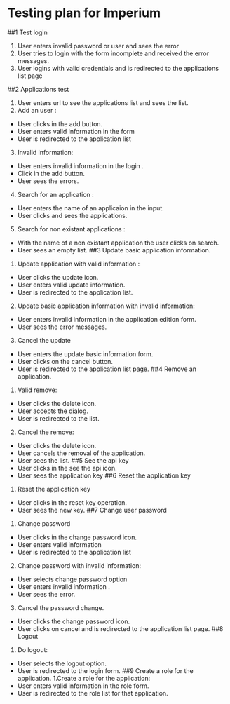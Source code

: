 Testing plan for Imperium
==================

##1 Test login

1.   User enters invalid password or user and sees the error
2.  User tries to login with the form incomplete and received the error
   messages.
3.  User logins with valid credentials and is redirected to the applications 
   list page
   
##2 Applications test

1. User enters url to see the applications list and sees the list.
2. Add an user : 
 *  User clicks in the add button.
 * User enters valid information in the form
 * User is redirected to the application list
3. Invalid information:
  * User enters invalid information in the login .
  * Click in the add button.
  * User sees the errors.
4. Search for an application :
 * User enters the name of an applicaion in the input.
 * User clicks and sees the applications.
5. Search for non existant applications :
 * With the name of a non existant application the user 
  clicks on search.
  * User sees an empty list.
##3 Update basic application information.
1.  Update application with valid information : 
 * User clicks the update icon.
 * User enters valid update information.
 * User is redirected to the application list.
2. Update basic application information with invalid information:
 * User enters invalid information in the application edition form.
 * User sees the error messages.
3. Cancel the update
 * User enters the update basic information form.
 * User clicks on the cancel button.
 * User is redirected to the application list page.
##4 Remove an application.
1.  Valid remove:
  * User clicks the delete icon.
  *  User accepts the dialog.
  *  User is redirected to the list.
2. Cancel the remove:
 * User clicks the delete icon.
 * User cancels the removal of the application.
 * User sees the list.
##5 See the api key
 * User clicks in the see the api icon.
 * User sees the application key
##6 Reset the application key
1. Reset the application key
 * User clicks in the reset key operation.
 * User sees the new key.
##7 Change user password
1. Change password
 * User clicks in the change password icon.
 * User enters valid information
 * User is redirected to the application list
2. Change password with invalid information:
 * User selects change password option
 * User enters invalid information .
 * User sees the error.
3. Cancel the password change.
 * User clicks the change password icon.
 * User clicks on cancel and is redirected to the application list page.
##8 Logout
 1. Do logout:
 * User selects the logout option.
 * User is redirected to the login form.
##9 Create a role for the application.
 1.Create a role for the application:
  * User enters valid information in the role form.
  * User is redirected to the role list for that application.

